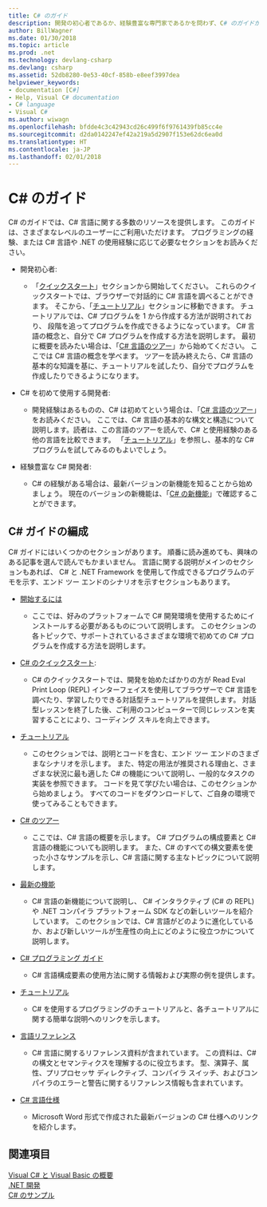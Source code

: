 ```yaml
---
title: C# のガイド
description: 開発の初心者であるか、経験豊富な専門家であるかを問わず、C# のガイドが C# に関する広範な知識を得るのにどのように役立つかを示します。
author: BillWagner
ms.date: 01/30/2018
ms.topic: article
ms.prod: .net
ms.technology: devlang-csharp
ms.devlang: csharp
ms.assetid: 52db8280-0e53-40cf-858b-e8eef3997dea
helpviewer_keywords:
- documentation [C#]
- Help, Visual C# documentation
- C# language
- Visual C#
ms.author: wiwagn
ms.openlocfilehash: bfdde4c3c42943cd26c499f6f9761439fb85cc4e
ms.sourcegitcommit: d2da0142247ef42a219a5d2907f153e62dc6ea0d
ms.translationtype: HT
ms.contentlocale: ja-JP
ms.lasthandoff: 02/01/2018
---
```

# <a name="c-guide"></a>C# のガイド

C# のガイドでは、C# 言語に関する多数のリソースを提供します。 このガイドは、さまざまなレベルのユーザーにご利用いただけます。 プログラミングの経験、または C# 言語や .NET の使用経験に応じて必要なセクションをお読みください。

* 開発初心者:
  * 「[クイックスタート](quick-starts/index.md)」セクションから開始してください。 これらのクイックスタートでは、ブラウザーで対話的に C# 言語を調べることができます。 そこから、「[チュートリアル](tutorials/index.md)」セクションに移動できます。 チュートリアルでは、C# プログラムを 1 から作成する方法が説明されており、 段階を追ってプログラムを作成できるようになっています。 C# 言語の概念と、自分で C# プログラムを作成する方法を説明します。 最初に概要を読みたい場合は、「[C# 言語のツアー](tour-of-csharp/index.md)」から始めてください。 ここでは C# 言語の概念を学べます。 ツアーを読み終えたら、C# 言語の基本的な知識を基に、チュートリアルを試したり、自分でプログラムを作成したりできるようになります。

* C# を初めて使用する開発者:
  * 開発経験はあるものの、C# は初めてという場合は、「[C# 言語のツアー](tour-of-csharp/index.md)」をお読みください。 ここでは、C# 言語の基本的な構文と構造について説明します。読者は、この言語のツアーを読んで、C# と使用経験のある他の言語を比較できます。 「[チュートリアル](tutorials/index.md)」を参照し、基本的な C# プログラムを試してみるのもよいでしょう。

* 経験豊富な C# 開発者:
  * C# の経験がある場合は、最新バージョンの新機能を知ることから始めましょう。 現在のバージョンの新機能は、「[C# の新機能](whats-new/index.md)」で確認することができます。

## <a name="how-the-c-guide-is-organized"></a>C# ガイドの編成

C# ガイドにはいくつかのセクションがあります。 順番に読み進めても、興味のある記事を選んで読んでもかまいません。 言語に関する説明がメインのセクションもあれば、 C# と .NET Framework を使用して作成できるプログラムのデモを示す、エンド ツー エンドのシナリオを示すセクションもあります。

* [開始するには](getting-started/index.md)
  * ここでは、好みのプラットフォームで C# 開発環境を使用するためにインストールする必要があるものについて説明します。 このセクションの各トピックで、サポートされているさまざまな環境で初めての C# プログラムを作成する方法を説明します。

* [C# のクイックスタート](quick-starts/index.md):
  * C# のクイックスタートでは、開発を始めたばかりの方が Read Eval Print Loop (REPL) インターフェイスを使用してブラウザーで C# 言語を調べたり、学習したりできる対話型チュートリアルを提供します。 対話型レッスンを終了した後、ご利用のコンピューターで同じレッスンを実習することにより、コーディング スキルを向上できます。

* [チュートリアル](tutorials/index.md)
  * このセクションでは、説明とコードを含む、エンド ツー エンドのさまざまなシナリオを示します。 また、特定の用法が推奨される理由と、さまざまな状況に最も適した C# の機能について説明し、一般的なタスクの実装を参照できます。 コードを見て学びたい場合は、このセクションから始めましょう。 すべてのコードをダウンロードして、ご自身の環境で使ってみることもできます。

* [C# のツアー](tour-of-csharp/index.md)
  * ここでは、C# 言語の概要を示します。 C# プログラムの構成要素と C# 言語の機能についても説明します。 また、C# のすべての構文要素を使った小さなサンプルを示し、C# 言語に関する主なトピックについて説明します。

* [最新の機能](whats-new/index.md)
  * C# 言語の新機能について説明し、 C# インタラクティブ (C# の REPL) や .NET コンパイラ プラットフォーム SDK などの新しいツールを紹介しています。 このセクションでは、C# 言語がどのように進化しているか、および新しいツールが生産性の向上にどのように役立つかについて説明します。

<!--
* [.NET Compiler Platform SDK](roslyn-sdk/index.md)
  * The .NET Compiler Platform SDK enables you to write components that analyze code, and suggest or make improvements to that code. In this section, you'll learn how the APIs are organized, and how you can create code that enables rules and practices for your team. You'll also see samples, end-to-end scenarios, and links to other libraries with more examples using these APIs.
-->

* [C# プログラミング ガイド](../csharp/programming-guide/index.md)
  * C# 言語構成要素の使用方法に関する情報および実際の例を提供します。

* [チュートリアル](../csharp/walkthroughs.md)
  * C# を使用するプログラミングのチュートリアルと、各チュートリアルに関する簡単な説明へのリンクを示します。

* [言語リファレンス](language-reference/index.md)
  * C# 言語に関するリファレンス資料が含まれています。 この資料は、C# の構文とセマンティクスを理解するのに役立ちます。 型、演算子、属性、プリプロセッサ ディレクティブ、コンパイラ スイッチ、およびコンパイラのエラーと警告に関するリファレンス情報も含まれています。

* [C# 言語仕様](../csharp/language-reference/language-specification/index.md)
  * Microsoft Word 形式で作成された最新バージョンの C# 仕様へのリンクを紹介します。

## <a name="see-also"></a>関連項目

[Visual C# と Visual Basic の概要](/visualstudio/ide/getting-started-with-visual-csharp-and-visual-basic)  
[.NET 開発](https://msdn.microsoft.com/library/ff361664)  
[C# のサンプル](http://code.msdn.microsoft.com/site/search?f%5B0%5D.Type=ProgrammingLanguage&f%5B0%5D.Value=C%23&f%5B0%5D.Text=C%23)  